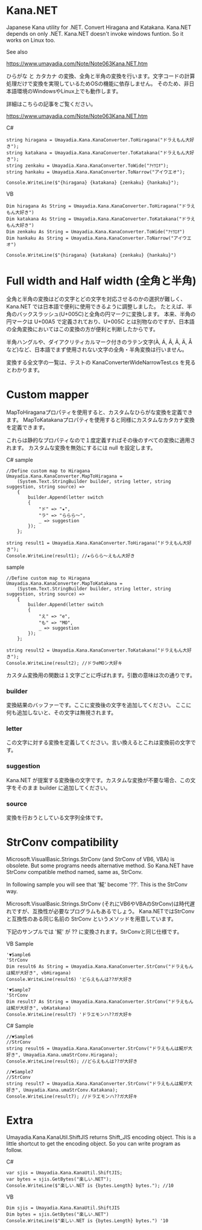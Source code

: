 # Kana.NET
Japanese Kana utility for .NET. Convert Hiragana and Katakana.
Kana.NET depends on only .NET. Kana.NET doesn't invoke windows funtion.
So it works on Linux too.

See also 

https://www.umayadia.com/Note/Note063Kana.NET.htm 

ひらがな と カタカナ の変換、全角と半角の変換を行います。文字コードの計算処理だけで変換を実現しているためOSの機能に依存しません。
そのため、非日本語環境のWindowsやLinux上でも動作します。

詳細はこちらの記事をご覧ください。

https://www.umayadia.com/Note/Note063Kana.NET.htm


C#
```
string hiragana = Umayadia.Kana.KanaConverter.ToHiragana("ドラえもん大好き");
string katakana = Umayadia.Kana.KanaConverter.ToKatakana("ドラえもん大好き");
string zenkaku = Umayadia.Kana.KanaConverter.ToWide("ｱｲｳｴｵ");
string hankaku = Umayadia.Kana.KanaConverter.ToNarrow("アイウエオ");

Console.WriteLine($"{hiragana} {katakana} {zenkaku} {hankaku}");
```

VB
```
Dim hiragana As String = Umayadia.Kana.KanaConverter.ToHiragana("ドラえもん大好き")
Dim katakana As String = Umayadia.Kana.KanaConverter.ToKatakana("ドラえもん大好き")
Dim zenkaku As String = Umayadia.Kana.KanaConverter.ToWide("ｱｲｳｴｵ")
Dim hankaku As String = Umayadia.Kana.KanaConverter.ToNarrow("アイウエオ")

Console.WriteLine($"{hiragana} {katakana} {zenkaku} {hankaku}")
```

# Full width and Half width (全角と半角)

全角と半角の変換はどの文字とどの文字を対応させるのかの選択が難しく、Kana.NET では日本語で便利に使用できるように調整しました。
たとえば、半角のバックスラッシュ(U+005C)と全角の円マークに変換します。
本来、半角の円マークは U+00A5 で定義されており、U+005C とは別物なのですが、日本語の全角変換においてはこの変換の方が便利と判断したからです。

半角ハングルや、ダイアクリティカルマーク付きのラテン文字(À, Á, Â, Ã, Ä, Å など)など、日本語でまず使用されない文字の全角・半角変換は行いません。

変換する全文字の一覧は、テストの KanaConverterWideNarrowTest.cs を見るとわかります。

# Custom mapper

MapToHiraganaプロパティを使用すると、カスタムなひらがな変換を定義できます。
MapToKatakanaプロパティを使用すると同様にカスタムなカタカナ変換を定義できます。

これらは静的なプロパティなので１度定義すればその後のすべての変換に適用されます。
カスタムな変換を無効にするには null を設定します。

C# sample
```
//Define custom map to Hiragana
Umayadia.Kana.KanaConverter.MapToHiragana =
    (System.Text.StringBuilder builder, string letter, string suggestion, string source) =>
    {
        builder.Append(letter switch
        {
            "ド" => "★",
            "ラ" => "ららら～",
            _ => suggestion
        });
    };

string result1 = Umayadia.Kana.KanaConverter.ToHiragana("ドラえもん大好き");
Console.WriteLine(result1); //★ららら～えもん大好き
```

sample
```
//Define custom map to Hiragana
Umayadia.Kana.KanaConverter.MapToKatakana =
    (System.Text.StringBuilder builder, string letter, string suggestion, string source) =>
    {
        builder.Append(letter switch
        {
            "え" => "e",
            "も" => "MO",
            _ => suggestion
        });
    };

string result2 = Umayadia.Kana.KanaConverter.ToKatakana("ドラえもん大好き");
Console.WriteLine(result2); //ドラeMOン大好キ
```

カスタム変換用の関数は１文字ごとに呼ばれます。引数の意味は次の通りです。

### builder

変換結果のバッファーです。ここに変換後の文字を追加してください。
ここに何も追加しないと、その文字は無視されます。

### letter

この文字に対する変換を定義してください。言い換えるとこれは変換前の文字です。

### suggestion

Kana.NET が提案する変換後の文字です。カスタムな変換が不要な場合、この文字をそのまま builder に追加してください。

### source

変換を行おうとしている文字列全体です。

# StrConv compatibility

Microsoft.VisualBasic.Strings.StrConv (and StrConv of VB6, VBA) is obsolete. But some programs needs alternative method.
So Kana.NET have StrConv compatible method named, same as, StrConv.

In following sample you will see that '𩸽' become '??'. This is the StrConv way.

Microsoft.VisualBasic.Strings.StrConv (それにVB6やVBAのStrConv)は時代遅れですが、互換性が必要なプログラムもあるでしょう。
Kana.NETではStrConvと互換性のある同じ名前の StrConv というメソッドを用意しています。

下記のサンプルでは '𩸽' が ?? に変換されます。StrConvと同じ仕様です。

VB Sample
```
'▼Sample6
'StrConv
Dim result6 As String = Umayadia.Kana.KanaConverter.StrConv("ドラえもんは𩸽が大好き", vbHiragana)
Console.WriteLine(result6) 'どらえもんは??が大好き

'▼Sample7
'StrConv
Dim result7 As String = Umayadia.Kana.KanaConverter.StrConv("ドラえもんは𩸽が大好き", vbKatakana)
Console.WriteLine(result7) 'ドラエモンハ??ガ大好キ
```

C# Sample
```
//▼Sample6
//StrConv
string result6 = Umayadia.Kana.KanaConverter.StrConv("ドラえもんは𩸽が大好き", Umayadia.Kana.umaStrConv.Hiragana);
Console.WriteLine(result6); //どらえもんは??が大好き

//▼Sample7
//StrConv
string result7 = Umayadia.Kana.KanaConverter.StrConv("ドラえもんは𩸽が大好き", Umayadia.Kana.umaStrConv.Katakana);
Console.WriteLine(result7); //ドラエモンハ??ガ大好キ
```

# Extra

Umayadia.Kana.KanaUtil.ShiftJIS returns Shift_JIS encoding object. This is a little shortcut to get the encoding object.
So you can write program as follow.

C#
```
var sjis = Umayadia.Kana.KanaUtil.ShiftJIS;
var bytes = sjis.GetBytes("楽しい.NET");
Console.WriteLine($"楽しい.NET is {bytes.Length} bytes."); //10
```

VB
```
Dim sjis = Umayadia.Kana.KanaUtil.ShiftJIS
Dim bytes = sjis.GetBytes("楽しい.NET")
Console.WriteLine($"楽しい.NET is {bytes.Length} bytes.") '10
```

